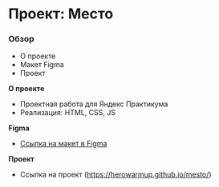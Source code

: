 # Проект: Место

### Обзор

- О проекте
- Макет Figma
- Проект

**О проекте**

- Проектная работа для Яндекс Практикума
- Реализация: HTML, CSS, JS

**Figma**

- [Ссылка на макет в Figma](https://www.figma.com/file/2cn9N9jSkmxD84oJik7xL7/JavaScript.-Sprint-4?node-id=0%3A1)

**Проект**

- Ссылка на проект (https://herowarmup.github.io/mesto/)
